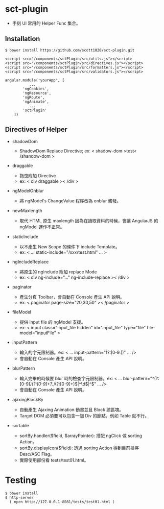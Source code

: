 # sct-plugin

- 手刻 UI 常用的 Helper Func 集合。

## Installation

~~~
$ bower install https://github.com/scott1028/sct-plugin.git
~~~

~~~
<script src="/components/sctPlugin/src/utils.js"></script>
<script src="/components/sctPlugin/src/directives.js"></script>
<script src="/components/sctPlugin/src/formatters.js"></script>
<script src="/components/sctPlugin/src/validators.js"></script>
~~~

~~~
angular.module('yourApp', [
           ...
        'ngCookies',
        'ngResource',
        'ngRoute',
        'ngAnimate',
           ...
        'sctPlugin'
    ])
~~~

## Directives of Helper

* shadowDom
  * ShadowDom Replace Directive;
    ex: < shadow-dom >test< /shandow-dom >

* draggable
  * 拖曳附加 Directive
  * ex: < div draggable >< /div >

* ngModelOnblur
  * 將 ngModel's ChangeValue 程序改為 onblur 觸發。
 
* newMaxlength
  * 取代 HTML 原生 maxlength 因為在讀取資料的時候，會讓 AngularJS 的 ngModel 運作不正常。

* staticInclude
  * 以不產生 New Scope 的條件下 include Template。
  * ex: < …  static-include="/xxx/test.html" … >

* ngIncludeReplace
  * 將原生的 ngInclude 附加 replace Mode
  * ex: < div ng-include="..." ng-include-replace >< /div >

* paginator
  * 產生分頁 Toolbar，會自動在 Console 產生 API 說明。
  * ex: < paginator page-size="20,30,50" >< /paginator >

* fileModel
  * 提供 input file 的 ngModel 支援。
  * ex: < input class="input_file hidden" id="input_file" type="file" file-model="inputFile" >

* inputPattern
  * 輸入的字元限制器。ex: < ... input-pattern="(?:[0-9\.])" ... />
  * 會自動在 Console 產生 API 說明。

* blurPattern
  * 輸入完畢的時候要 blur 時的檢查字元限制器。ex: < ... blur-pattern="^(?:[0-9]*)(?:[0-9]+?\.)*(?:[0-9]+)$|^\d$|^$" ... />
  * 會自動在 Console 產生 API 說明。

* ajaxingBlockBy
  * 自動產生 Ajaxing Animation 動畫並且 Block 該區塊。
  * Target DOM 必須要可以包含一個 Div 的節點，例如 Table 就不行。

* sortable
  * sortBy.handler($field, $arrayPointer): 搭配 ngClick 做 sorting Action。
  * sortBy.displayIcon($field): 透過 sorting Action 得到目前排序 Desc/ASC Flag。
  * 實際使用部份看 tests/test01.html。

# Testing

~~~
$ bower install
$ http-server
  ( open http://127.0.0.1:8081/tests/test01.html )
~~~
